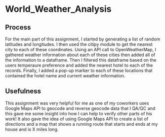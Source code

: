 # World_Weather_Analysis

## Process
For the main part of this assignment, I started by generating a list of random latitudes and longitudes. I then used the citipy module to get the nearest city to each of these coordinates. Using an API call to OpenWeatherMap, I gathered weather information about each of these cities then added all of the information to a dataframe. Then I filtered this dataframe based on the users temperaure preference and added the nearest hotel to each of the records. Finally, I added a pop-up marker to each of these locations that contained the hotel name and current weather information.

## Usefulness
This assignment was very helpful for me as one of my coworkers uses Google Maps API to geocode and reverse geocode data that I QA/QC and this gave me some insight into how I can help to verify other parts of his work! It also gave the idea of using Google Maps API to create a list of directions and a map that shows a running route that starts and ends at my house and is X miles long.

